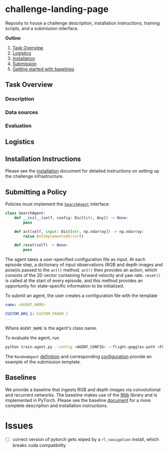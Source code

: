 # challenge-landing-page

Reposity to house a challenge description, installation instructions, training scripts, and a submission interface. 

__Outline__
1. [Task Overview](#Task-Overview)
2. [Logistics](#Logistics)
1. [Installation](#Installation-Instructions)
2. [Submission](#Submitting-a-policy)
2. [Getting started with baselines](#Baselines)

## Task Overview

### Description

### Data sources 

### Evaluation 

## Logistics

## Installation Instructions 

Please see the [installation](doc/installation.md) document for detailed instructions on setting up the challenge infrastructure. 

## Submitting a Policy

Policies must implement the [`SearchAgent`](aia_challenge/agents.py#L33) interface:

```python
class SearchAgent:
    def __init__(self, config: Dict[str, Any]) -> None:
        pass

    def act(self, input: Dict[str, np.ndarray]) -> np.ndarray:
        raise NotImplementedError()

    def reset(self) -> None:
        pass
```

The agent takes a user-specified configuration file as input. 
At each episode step, a dictionary of input observations (RGB and depth images and pose)is passed to the `act()` method. `act()` then provides an action, which consists of the 2D vector containing forward velocity and yaw rate. 
`reset()` is called at the start of every episode, and this method provides an opportunity for state-specific information to be initialized. 

To submit an agent, the user creates a configuration file with the template

```yaml
name: <AGENT_NAME>

CUSTOM_ARG_1: CUSTOM_PARAM_1
...
```

Where `AGENT_NAME` is the agent's class name. 

To evaluate the agent, run

```sh
python train-agent.py --config <AGENT_CONFIG> --flight-goggles-path <FLIGHT_GOGGLES_PATH> --base-port <BASE_PORT>
```

The `RandomAgent` [definition](aia_challenge/agents.py#L212) and corresponding [configuration](configs/eval-random-agent.yaml) provide an example of the submission template. 
   
## Baselines 

We provide a baseline that ingests RGB and depth images via convolutional and recurrent networks. The baseline makes use of the [Rllib](https://docs.ray.io/en/master/rllib/) library and is implemented in PyTorch. Please see the baseline [document](doc/baseline.md) for a more complete description and installation instructions. 

# Issues
- [ ] correct version of pytorch gets wiped by a `rl_navigation` install, which breaks cuda compatibility 

